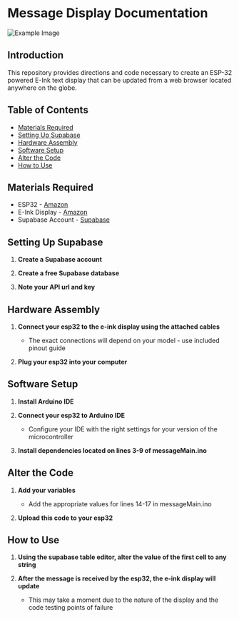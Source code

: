 # Message Display Documentation


![Example Image](IMG_2843.jpg)
## Introduction

This repository provides directions and code necessary to create an ESP-32 powered E-Ink text display that can be updated from a web browser located anywhere on the globe.

## Table of Contents

- [Materials Required](#materials-required)
- [Setting Up Supabase](#setting-up-supabase)
- [Hardware Assembly](#hardware-assembly)
- [Software Setup](#software-setup)
- [Alter the Code](#alter-the-code)
- [How to Use](#how-to-use)


## Materials Required

- ESP32 - [Amazon](https://www.amazon.com/ESP-WROOM-32-Development-Microcontroller-Integrated-Compatible/dp/B08D5ZD528/ref=sr_1_3?crid=1ZSS5VPA1SGZ6&keywords=esp32&qid=1706592041&sprefix=esp3%2Caps%2C87&sr=8-3)
- E-Ink Display - [Amazon](https://www.amazon.com/4-2inch-Module-Communicating-Resolution-Controller/dp/B074NR1SW2/ref=sr_1_8?crid=38LZB4T9AFOHX&keywords=e+ink+display&qid=1706592061&sprefix=e+i%2Caps%2C81&sr=8-8)
- Supabase Account - [Supabase](https://supabase.com/)

## Setting Up Supabase

1. **Create a Supabase account**

2. **Create a free Supabase database** 

3. **Note your API url and key** 


## Hardware Assembly

1. **Connect your esp32 to the e-ink display using the attached cables** 
   - The exact connections will depend on your model - use included pinout guide

2. **Plug your esp32 into your computer**

## Software Setup

1. **Install Arduino IDE** 


2. **Connect your esp32 to Arduino IDE** 
   - Configure your IDE with the right settings for your version of the microcontroller

2. **Install dependencies located on lines 3-9 of messageMain.ino** 

## Alter the Code

1. **Add your variables**
   - Add the appropriate values for lines 14-17 in messageMain.ino

2. **Upload this code to your esp32**

## How to Use

1. **Using the supabase table editor, alter the value of the first cell to any string** 

2. **After the message is received by the esp32, the e-ink display will update** 
   - This may take a moment due to the nature of the display and the code testing points of failure









